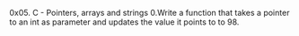 0x05. C - Pointers, arrays and strings
0.Write a function that takes a pointer to an int as parameter and updates the value it points to to 98.

